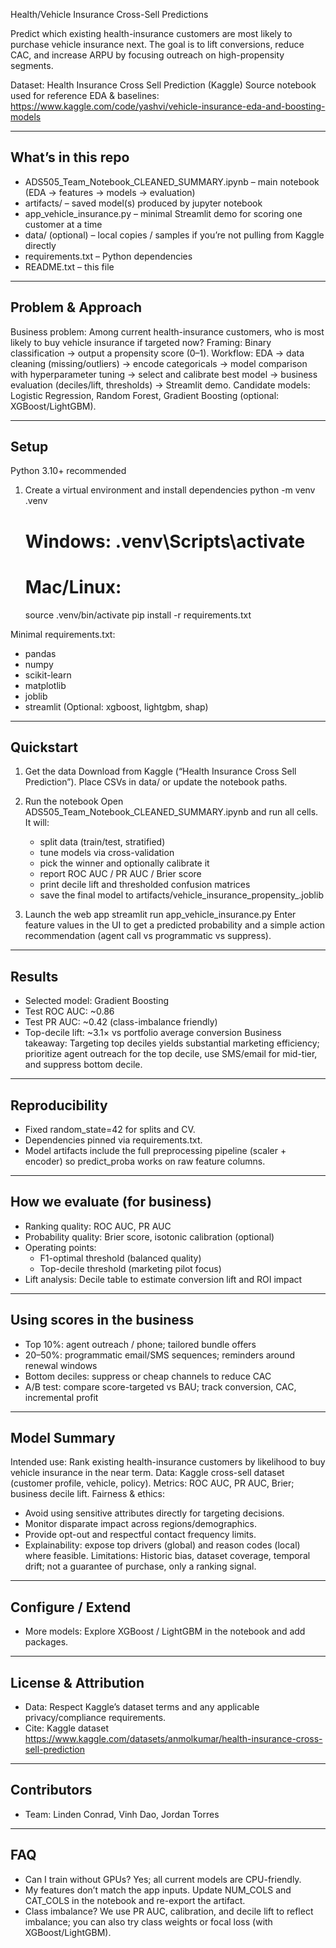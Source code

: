 Health/Vehicle Insurance Cross-Sell Predictions

Predict which existing health-insurance customers are most likely to purchase vehicle insurance next. The goal is to lift conversions, reduce CAC, and increase ARPU by focusing outreach on high-propensity segments.

Dataset: Health Insurance Cross Sell Prediction (Kaggle)
Source notebook used for reference EDA & baselines: https://www.kaggle.com/code/yashvi/vehicle-insurance-eda-and-boosting-models

----------------------------------------
What’s in this repo
----------------------------------------
- ADS505_Team_Notebook_CLEANED_SUMMARY.ipynb – main notebook (EDA → features → models → evaluation)
- artifacts/ – saved model(s) produced by jupyter notebook
- app_vehicle_insurance.py – minimal Streamlit demo for scoring one customer at a time
- data/ (optional) – local copies / samples if you’re not pulling from Kaggle directly
- requirements.txt – Python dependencies
- README.txt – this file

----------------------------------------
Problem & Approach
----------------------------------------
Business problem: Among current health-insurance customers, who is most likely to buy vehicle insurance if targeted now?
Framing: Binary classification → output a propensity score (0–1).
Workflow: EDA → data cleaning (missing/outliers) → encode categoricals → model comparison with hyperparameter tuning → select and calibrate best model → business evaluation (deciles/lift, thresholds) → Streamlit demo.
Candidate models: Logistic Regression, Random Forest, Gradient Boosting (optional: XGBoost/LightGBM).

----------------------------------------
Setup
----------------------------------------
Python 3.10+ recommended

1) Create a virtual environment and install dependencies
   python -m venv .venv
   # Windows: .venv\Scripts\activate
   # Mac/Linux:
   source .venv/bin/activate
   pip install -r requirements.txt

Minimal requirements.txt:
- pandas
- numpy
- scikit-learn
- matplotlib
- joblib
- streamlit
(Optional: xgboost, lightgbm, shap)

----------------------------------------
Quickstart
----------------------------------------
1) Get the data
   Download from Kaggle (“Health Insurance Cross Sell Prediction”). Place CSVs in data/ or update the notebook paths.

2) Run the notebook
   Open ADS505_Team_Notebook_CLEANED_SUMMARY.ipynb and run all cells. It will:
   - split data (train/test, stratified)
   - tune models via cross-validation
   - pick the winner and optionally calibrate it
   - report ROC AUC / PR AUC / Brier score
   - print decile lift and thresholded confusion matrices
   - save the final model to artifacts/vehicle_insurance_propensity_<MODEL>.joblib

3) Launch the web app
   streamlit run app_vehicle_insurance.py
   Enter feature values in the UI to get a predicted probability and a simple action recommendation (agent call vs programmatic vs suppress).

----------------------------------------
Results
----------------------------------------
- Selected model: Gradient Boosting
- Test ROC AUC: ~0.86
- Test PR AUC: ~0.42 (class-imbalance friendly)
- Top-decile lift: ~3.1× vs portfolio average conversion
Business takeaway: Targeting top deciles yields substantial marketing efficiency; prioritize agent outreach for the top decile, use SMS/email for mid-tier, and suppress bottom decile.

----------------------------------------
Reproducibility
----------------------------------------
- Fixed random_state=42 for splits and CV.
- Dependencies pinned via requirements.txt.
- Model artifacts include the full preprocessing pipeline (scaler + encoder) so predict_proba works on raw feature columns.

----------------------------------------
How we evaluate (for business)
----------------------------------------
- Ranking quality: ROC AUC, PR AUC
- Probability quality: Brier score, isotonic calibration (optional)
- Operating points:
  - F1-optimal threshold (balanced quality)
  - Top-decile threshold (marketing pilot focus)
- Lift analysis: Decile table to estimate conversion lift and ROI impact

----------------------------------------
Using scores in the business
----------------------------------------
- Top 10%: agent outreach / phone; tailored bundle offers
- 20–50%: programmatic email/SMS sequences; reminders around renewal windows
- Bottom deciles: suppress or cheap channels to reduce CAC
- A/B test: compare score-targeted vs BAU; track conversion, CAC, incremental profit

----------------------------------------
Model Summary
----------------------------------------
Intended use: Rank existing health-insurance customers by likelihood to buy vehicle insurance in the near term.
Data: Kaggle cross-sell dataset (customer profile, vehicle, policy).
Metrics: ROC AUC, PR AUC, Brier; business decile lift.
Fairness & ethics:
- Avoid using sensitive attributes directly for targeting decisions.
- Monitor disparate impact across regions/demographics.
- Provide opt-out and respectful contact frequency limits.
- Explainability: expose top drivers (global) and reason codes (local) where feasible.
Limitations: Historic bias, dataset coverage, temporal drift; not a guarantee of purchase, only a ranking signal.

----------------------------------------
Configure / Extend
----------------------------------------
- More models: Explore XGBoost / LightGBM in the notebook and add packages.

----------------------------------------
License & Attribution
----------------------------------------
- Data: Respect Kaggle’s dataset terms and any applicable privacy/compliance requirements.
- Cite: Kaggle dataset https://www.kaggle.com/datasets/anmolkumar/health-insurance-cross-sell-prediction

----------------------------------------
Contributors
----------------------------------------
- Team: Linden Conrad, Vinh Dao, Jordan Torres

----------------------------------------
FAQ
----------------------------------------
- Can I train without GPUs? Yes; all current models are CPU-friendly.
- My features don’t match the app inputs. Update NUM_COLS and CAT_COLS in the notebook and re-export the artifact.
- Class imbalance? We use PR AUC, calibration, and decile lift to reflect imbalance; you can also try class weights or focal loss (with XGBoost/LightGBM).

